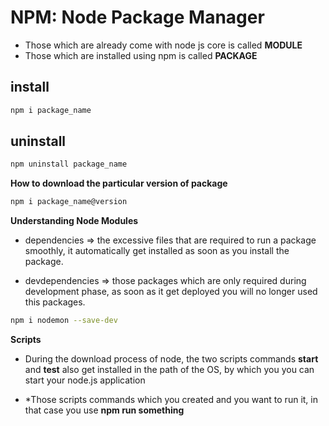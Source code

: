 # NPM: Node Package Manager
* Those which are already come with node js core is called **MODULE** 
* Those which are installed using npm is called **PACKAGE**

## install 
````bash
npm i package_name
```` 

## uninstall
````bash
npm uninstall package_name
````
**How to download the particular version of package**
````bash
npm i package_name@version
````

**Understanding Node Modules**

* dependencies => the excessive files that are required to run a package smoothly, it automatically get installed as soon as you install the package.

* devdependencies => those packages which are only required during development phase, as soon as it get deployed you will no longer used this packages.
````bash
npm i nodemon --save-dev
````

**Scripts**
* During the download process of node, the two scripts commands **start** and **test** also get installed in the path of the OS, by which you you can start your node.js application




* *Those scripts commands which you created and you want to run it, in that case you use **npm run something**


